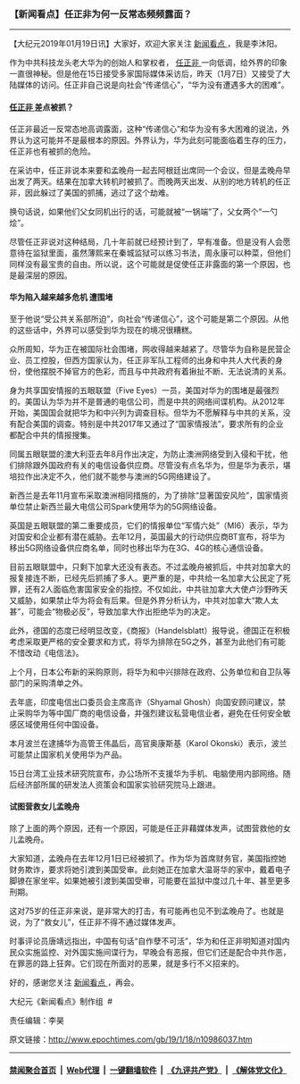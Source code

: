 ### 【新闻看点】任正非为何一反常态频频露面？
------------------------

<p>
 【大纪元2019年01月19日讯】大家好，欢迎大家关注
 <a href="http://www.epochtimes.com/gb/tag/%E6%96%B0%E9%97%BB%E7%9C%8B%E7%82%B9.html">
  新闻看点
 </a>
 ，我是李沐阳。
</p>
<p>
 作为中共科技龙头老大华为的创始人和掌权者，
 <a href="http://www.epochtimes.com/gb/tag/%E4%BB%BB%E6%AD%A3%E9%9D%9E.html">
  任正非
 </a>
 一向低调，给外界的印象一直很神秘。但是他在15日接受多家国际媒体采访后，昨天（1月7日）又接受了大陆媒体的访问。任正非自己说是向社会“传递信心”，“华为没有遭遇多大的困难”。
</p>
<h4>
 <a href="http://www.epochtimes.com/gb/tag/%E4%BB%BB%E6%AD%A3%E9%9D%9E.html">
  任正非
 </a>
 差点被抓？
</h4>
<p>
 任正非最近一反常态地高调露面，这种“传递信心”和华为没有多大困难的说法，外界认为这可能并不是最根本的原因。外界认为，华为此刻可能面临着生存的压力，任正非也有被抓的危险。
</p>
<p>
 在采访中，任正非说本来要和孟晚舟一起去阿根廷出席同一个会议，但是孟晚舟早出发了两天。结果在加拿大转机时被抓了。而晚两天出发、从别的地方转机的任正非，因此躲过了美国的抓捕，逃过了这个劫难。
</p>
<p>
 换句话说，如果他们父女同机出行的话，可能就被“一锅端”了，父女两个“一勺烩”。
</p>
<p>
 尽管任正非说对这种结局，几十年前就已经预计到了，早有准备。但是没有人会愿意待在监狱里面，虽然薄熙来在秦城监狱可以练习书法，周永康可以种菜，但他们同样没有最宝贵的自由。所以说，这个可能就是促使任正非露面的第一个原因，也是最深层的原因。
</p>
<h4>
 华为陷入越来越多危机 遭围堵
</h4>
<p>
 至于他说“受公共关系部所迫”，向社会“传递信心”，这个可能是第二个原因。从他的这些话中，外界可以感受到华为现在的境况很糟糕。
</p>
<p>
 众所周知，华为正在被国际社会围堵，网收得越来越紧了。尽管华为自称是民营企业、员工控股，但西方国家认为，任正非军队工程师的出身和中共人大代表的身份，使他摆脱不掉官方的色彩，而且与中共政府有着揪扯不断、无法说清的关系。
</p>
<p>
 身为共享国安情报的五眼联盟（Five Eyes）一员，美国对华为的围堵是最强烈的。美国认为华为并不是普通的电信公司，而是中共的网络间谍机构。从2012年开始，美国国会就把华为和中兴列为调查目标。但华为不愿解释与中共的关系，没有配合美国的调查。特别是中共2017年又通过了“国家情报法”，要求所有的企业都配合中共的情报搜集。
</p>
<p>
 同属五眼联盟的澳大利亚去年8月作出决定，为防止澳洲网络受到入侵和干扰，他们排除跟外国政府有关的电信设备供应商。尽管没有点名华为，但是华为表示，堪培拉作出决定不久，他们就不能参与澳洲的5G网络建设了。
</p>
<p>
 新西兰是去年11月宣布采取澳洲相同措施的，为了排除“显著国安风险”，国家情资单位禁止新西兰最大电信公司Spark使用华为的5G网络设备。
</p>
<p>
 英国是五眼联盟的第二重要成员，它们的情报单位“军情六处”（MI6）表示，华为对国安和企业都有潜在威胁。去年12月，英国最大的行动供应商BT宣布，将华为移出5G网络设备供应商名单，同时也移出华为在3G、4G的核心通信设备。
</p>
<p>
 目前五眼联盟中，只剩下加拿大还没有表态。不过孟晚舟被抓后，中共对加拿大的报复接连不断，已经先后抓捕了多人。更严重的是，中共给一名加拿大公民定了死罪，还有2人面临危害国家安全的指控。不仅如此，中共驻加拿大大使卢沙野昨天又威胁，如果禁止华为将会有后果。但是外界分析认为，中共对加拿大“欺人太甚”，可能会“物极必反”，导致加拿大作出拒绝华为的决定。
</p>
<p>
 此外，德国的态度已经明显改变，《商报》（Handelsblatt）报导说，德国正在积极考虑采取更严格的安全要求和方式，将华为排除在5G之外，甚至为此他们有可能不惜改动《电信法》。
</p>
<p>
 上个月，日本公布新的采购原则，将华为和中兴排除在政府、公务单位和自卫队等部门的采购清单之外。
</p>
<p>
 去年底，印度电信出口委员会主席高许（Shyamal Ghosh）向国安顾问建议，禁止采购华为等中国厂商的电信设备，并强烈建议私营电信业者，避免在任何安全敏感区域使用任何中国设备。
</p>
<p>
 本月波兰在逮捕华为高管王伟晶后，高官奥康斯基（Karol Okonski）表示，波兰可能禁止国家机关使用华为产品。
</p>
<p>
 15日台湾工业技术研究院宣布，办公场所不支援华为手机、电脑使用内部网络。随后经济部所属的研发法人资策会和国家实验研究院马上跟进。
</p>
<h4>
 试图营救女儿孟晚舟
</h4>
<p>
 除了上面的两个原因，还有一个原因，可能是任正非藉媒体发声，试图营救他的女儿孟晚舟。
</p>
<p>
 大家知道，孟晚舟在去年12月1日已经被抓了。作为华为首席财务官，美国指控她财务欺诈，要求将她引渡到美国受审。此刻她正在加拿大温哥华的家中，戴着电子脚镣在家坐牢。如果她被引渡到美国受审，可能要在监狱中度过几十年、甚至更多刑期。
</p>
<p>
 这对75岁的任正非来说，是非常大的打击，有可能再也见不到孟晚舟了。也就是说，为了“救女儿”，任正非不得不通过媒体发声。
</p>
<p>
 时事评论员唐靖远指出，中国有句话“自作孽不可活”，华为和任正非明知道对国内民众实施监控、对外国实施间谍行为，早晚会有恶报，但它们还是配合中共作恶，在罪恶的路上狂奔。它们现在所面对的恶果，就是多行不义招来的。
</p>
<p>
 好的，感谢您关注
 <a href="http://www.epochtimes.com/gb/tag/%E6%96%B0%E9%97%BB%E7%9C%8B%E7%82%B9.html">
  新闻看点
 </a>
 ，再会。
</p>
<p>
 大纪元《新闻看点》制作组  #
</p>
<p>
 责任编辑：李昊
</p>

原文链接：http://www.epochtimes.com/gb/19/1/18/n10986037.htm


------------------------
#### [禁闻聚合首页](https://github.com/gfw-breaker/banned-news/blob/master/README.md) &nbsp;|&nbsp; [Web代理](https://github.com/gfw-breaker/open-proxy/blob/master/README.md) &nbsp;|&nbsp; [一键翻墙软件](https://github.com/gfw-breaker/nogfw/blob/master/README.md) &nbsp;|&nbsp; [《九评共产党》](https://github.com/gfw-breaker/9ping.md/blob/master/README.md#九评之一评共产党是什么) &nbsp;|&nbsp; [《解体党文化》](https://github.com/gfw-breaker/jtdwh.md/blob/master/README.md#绪论)